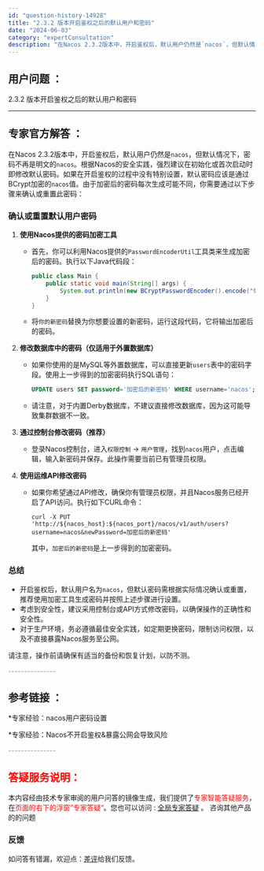 ```yaml
---
id: "question-history-14928"
title: "2.3.2 版本开启鉴权之后的默认用户和密码"
date: "2024-06-03"
category: "expertConsultation"
description: "在Nacos 2.3.2版本中，开启鉴权后，默认用户仍然是`nacos`，但默认情况下，密码不再是明文的`nacos`。根据Nacos的安全实践，强烈建议在初始化或首次启动时即修改默认密码。如果在开启鉴权的过程中没有特别设置，默认密码应该是通过BCrypt加密的`nacos`值。由于加密后的密码每次"
---
```


## 用户问题 ： 
 2.3.2 版本开启鉴权之后的默认用户和密码  

---------------
## 专家官方解答 ：

在Nacos 2.3.2版本中，开启鉴权后，默认用户仍然是`nacos`，但默认情况下，密码不再是明文的`nacos`。根据Nacos的安全实践，强烈建议在初始化或首次启动时即修改默认密码。如果在开启鉴权的过程中没有特别设置，默认密码应该是通过BCrypt加密的`nacos`值。由于加密后的密码每次生成可能不同，你需要通过以下步骤来确认或重置此密码：

### 确认或重置默认用户密码

1. **使用Nacos提供的密码加密工具**
   - 首先，你可以利用Nacos提供的`PasswordEncoderUtil`工具类来生成加密后的密码。执行以下Java代码段：
     ```java
     public class Main {
         public static void main(String[] args) {
             System.out.println(new BCryptPasswordEncoder().encode("你的新密码"));
         }
     }
     ```
   - 将`你的新密码`替换为你想要设置的新密码，运行这段代码，它将输出加密后的密码。

2. **修改数据库中的密码（仅适用于外置数据库）**
   - 如果你使用的是MySQL等外置数据库，可以直接更新`users`表中的密码字段。使用上一步得到的加密密码执行SQL语句：
     ```sql
     UPDATE users SET password='加密后的新密码' WHERE username='nacos';
     ```
   - 请注意，对于内置Derby数据库，不建议直接修改数据库，因为这可能导致集群数据不一致。

3. **通过控制台修改密码（推荐）**
   - 登录Nacos控制台，进入`权限控制` -> `用户管理`，找到`nacos`用户，点击编辑，输入新密码并保存。此操作需要当前已有管理员权限。

4. **使用运维API修改密码**
   - 如果你希望通过API修改，确保你有管理员权限，并且Nacos服务已经开启了API访问。执行如下CURL命令：
     ```shell
     curl -X PUT 'http://${nacos_host}:${nacos_port}/nacos/v1/auth/users?username=nacos&newPassword=加密后的新密码'
     ```
     其中，`加密后的新密码`是上一步得到的加密密码。

### 总结
- 开启鉴权后，默认用户名为`nacos`，但默认密码需根据实际情况确认或重置，推荐使用加密工具生成密码并按照上述步骤进行设置。
- 考虑到安全性，建议采用控制台或API方式修改密码，以确保操作的正确性和安全性。
- 对于生产环境，务必遵循最佳安全实践，如定期更换密码，限制访问权限，以及不直接暴露Nacos服务至公网。

请注意，操作前请确保有适当的备份和恢复计划，以防不测。


<font color="#949494">---------------</font> 


## 参考链接 ：

*专家经验：nacos用户密码设置 
 
 *专家经验：Nacos不开启鉴权&暴露公网会导致风险 


 <font color="#949494">---------------</font> 
 


## <font color="#FF0000">答疑服务说明：</font> 

本内容经由技术专家审阅的用户问答的镜像生成，我们提供了<font color="#FF0000">专家智能答疑服务</font>，在<font color="#FF0000">页面的右下的浮窗”专家答疑“</font>。您也可以访问 : [全局专家答疑](https://answer.opensource.alibaba.com/docs/intro) 。 咨询其他产品的的问题

### 反馈
如问答有错漏，欢迎点：[差评](https://ai.nacos.io/user/feedbackByEnhancerGradePOJOID?enhancerGradePOJOId=14930)给我们反馈。
